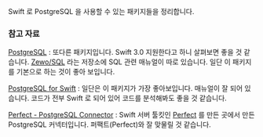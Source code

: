 Swift 로 PostgreSQL 을 사용할 수 있는 패키지들을 정리합니다. 

### 참고 자료

[PostgreSQL](https://github.com/Zewo/PostgreSQL) : 또다른 패키지입니다. Swift 3.0 지원한다고 하니 살펴보면 좋을 것 같습니다. [Zewo/SQL](https://github.com/Zewo/SQL) 라는 저장소에 SQL 관련 매뉴얼이 따로 있습니다. 일단 이 패키지를 기본으로 하는 것이 좋아 보입니다.

[PostgreSQL for Swift](https://github.com/vapor/postgresql) : 일단은 이 패키지가 가장 좋아보입니다. 매뉴얼이 잘 되어 있습니다. 코드가 전부 Swift 로 되어 있어 코드를 분석해봐도 좋을 것 같습니다. 

[Perfect - PostgreSQL Connector](https://github.com/PerfectlySoft/Perfect-PostgreSQL) : Swift 서버 툴킷인 [Perfect](http://perfect.org) 를 만든 곳에서 만든 PostgreSQL 커넥터입니다. 퍼팩트(Perfect)와 잘 맞물릴 것 같습니다. 